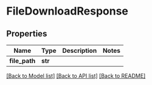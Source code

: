 # FileDownloadResponse

## Properties
Name | Type | Description | Notes
------------ | ------------- | ------------- | -------------
**file_path** | **str** |  | 

[[Back to Model list]](../README.md#documentation-for-models) [[Back to API list]](../README.md#documentation-for-api-endpoints) [[Back to README]](../README.md)

